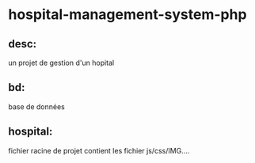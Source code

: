 # hospital-management-system-php
## desc:
un projet de gestion d'un hopital
## bd:
base de données
## hospital: 
fichier racine de projet contient les fichier js/css/IMG....
